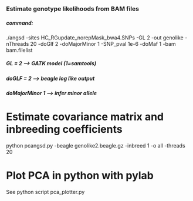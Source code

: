 
### Estimate genotype likelihoods from BAM files
##### command:
./angsd -sites HC_RGupdate_norepMask_bwa4.SNPs -GL 2 -out genolike -nThreads 20 -doGlf 2 -doMajorMinor 1 -SNP_pval 1e-6 -doMaf 1  -bam bam.filelist

##### GL = 2 --> GATK model (1=samtools)
##### doGLF = 2 --> beagle log like output
##### doMajorMinor 1 --> infer minor allele


# Estimate covariance matrix and inbreeding coefficients
python pcangsd.py -beagle genolike2.beagle.gz -inbreed 1 -o all -threads 20

# Plot PCA in python with pylab
See python script pca_plotter.py
